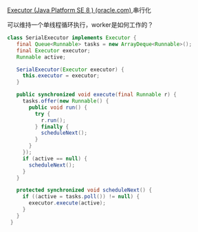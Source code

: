 



[Executor (Java Platform SE 8 ) (oracle.com)](https://docs.oracle.com/javase/8/docs/api/index.html),串行化

可以维持一个单线程循环执行，worker是如何工作的？

```java
class SerialExecutor implements Executor {
   final Queue<Runnable> tasks = new ArrayDeque<Runnable>();
   final Executor executor;
   Runnable active;

   SerialExecutor(Executor executor) {
     this.executor = executor;
   }

   public synchronized void execute(final Runnable r) {
     tasks.offer(new Runnable() {
       public void run() {
         try {
           r.run();
         } finally {
           scheduleNext();
         }
       }
     });
     if (active == null) {
       scheduleNext();
     }
   }

   protected synchronized void scheduleNext() {
     if ((active = tasks.poll()) != null) {
       executor.execute(active);
     }
   }
 }
```

